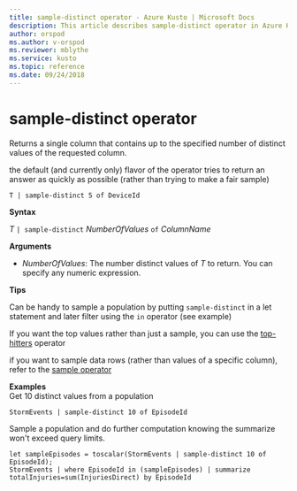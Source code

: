 ```yaml
---
title: sample-distinct operator - Azure Kusto | Microsoft Docs
description: This article describes sample-distinct operator in Azure Kusto.
author: orspod
ms.author: v-orspod
ms.reviewer: mblythe
ms.service: kusto
ms.topic: reference
ms.date: 09/24/2018
---
```

# sample-distinct operator

Returns a single column that contains up to the specified number of distinct values of the requested column. 

the default (and currently only) flavor of the operator tries to return an answer as quickly as possible (rather than trying to make a fair sample)

```kusto
T | sample-distinct 5 of DeviceId
```

**Syntax**

*T* `| sample-distinct` *NumberOfValues* `of` *ColumnName*

**Arguments**
* *NumberOfValues*: The number distinct values of *T* to return. You can specify any numeric expression.

**Tips**

 Can be handy to sample a population by putting `sample-distinct` in a let statement and later filter using the `in` operator (see example) 

 If you want the top values rather than just a sample, you can use the [top-hitters](tophittersoperator.md) operator 

 if you want to sample data rows (rather than values of a specific column), refer to the [sample operator](sampleoperator.md)

**Examples**  
Get 10 distinct values from a population
```kusto
StormEvents | sample-distinct 10 of EpisodeId

```

Sample a population and do further computation knowing the summarize won't exceed query limits. 

```kusto
let sampleEpisodes = toscalar(StormEvents | sample-distinct 10 of EpisodeId);
StormEvents | where EpisodeId in (sampleEpisodes) | summarize totalInjuries=sum(InjuriesDirect) by EpisodeId

```